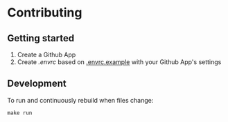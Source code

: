 # Contributing

## Getting started

1. Create a Github App
1. Create _.envrc_ based on [.envrc.example](.envrc.example) with your Github App's settings

## Development

To run and continuously rebuild when files change:

```
make run
```
